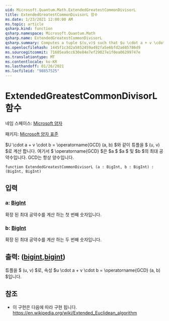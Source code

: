 ```yaml
---
uid: Microsoft.Quantum.Math.ExtendedGreatestCommonDivisorL
title: ExtendedGreatestCommonDivisorL 함수
ms.date: 1/23/2021 12:00:00 AM
ms.topic: article
qsharp.kind: function
qsharp.namespace: Microsoft.Quantum.Math
qsharp.name: ExtendedGreatestCommonDivisorL
qsharp.summary: Computes a tuple $(u,v)$ such that $u \cdot a + v \cdot b = \operatorname{GCD}(a, b)$, where $\operatorname{GCD}$ is $a$ greatest common divisor of $a$ and $b$. The GCD is always positive.
ms.openlocfilehash: 1445f1c3d2a5852459a492fa5e6bfd2a685786d9
ms.sourcegitcommit: 71605ea9cc630e84e7ef29027e1f0ea06299747e
ms.translationtype: MT
ms.contentlocale: ko-KR
ms.lasthandoff: 01/26/2021
ms.locfileid: "98857525"
---
```

# <a name="extendedgreatestcommondivisorl-function"></a>ExtendedGreatestCommonDivisorL 함수

네임 스페이스: [Microsoft 양자](xref:Microsoft.Quantum.Math)

패키지: [Microsoft 양자 표준](https://nuget.org/packages/Microsoft.Quantum.Standard)


$U \cdot a + v \cdot b = \operatorname{GCD} (a, b) $와 같이 튜플을 $ (u, v) $로 계산 합니다. 여기서 $ \operatorname{GCD} $은 $a $ $a $ 및 $b $의 최대 공약수입니다. GCD는 항상 양수입니다.

```qsharp
function ExtendedGreatestCommonDivisorL (a : BigInt, b : BigInt) : (BigInt, BigInt)
```


## <a name="input"></a>입력

### <a name="a--bigint"></a>a: [BigInt](xref:microsoft.quantum.lang-ref.bigint)

확장 된 최대 공약수를 계산 하는 첫 번째 숫자입니다.


### <a name="b--bigint"></a>b: [BigInt](xref:microsoft.quantum.lang-ref.bigint)

확장 된 최대 공약수를 계산 하는 두 번째 숫자입니다.



## <a name="output--bigintbigint"></a>출력: ([bigint](xref:microsoft.quantum.lang-ref.bigint),[bigint](xref:microsoft.quantum.lang-ref.bigint))

튜플을 $ (u, v) $로, 속성 $u \cdot a + v \cdot b = \operatorname{GCD} (a, b) $입니다.

## <a name="references"></a>참조

- 이 구현은 다음에 따라 구현 됩니다. https://en.wikipedia.org/wiki/Extended_Euclidean_algorithm